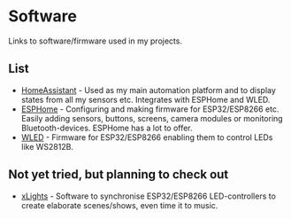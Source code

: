 # Software

Links to software/firmware used in my projects.

## List
* [HomeAssistant](https://github.com/home-assistant/home-assistant) - Used as my main automation platform and to display states from all my sensors etc. Integrates with ESPHome and WLED.
* [ESPHome](https://github.com/esphome/esphome) - Configuring and making firmware for ESP32/ESP8266 etc. Easily adding sensors, buttons, screens, camera modules or monitoring Bluetooth-devices. ESPHome has a lot to offer.
* [WLED](https://github.com/Aircoookie/WLED) - Firmware for ESP32/ESP8266 enabling them to control LEDs like WS2812B.

## Not yet tried, but planning to check out
* [xLights](https://xlights.org/) - Software to synchronise ESP32/ESP8266 LED-controllers to create elaborate scenes/shows, even time it to music.
